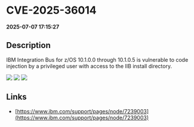 # CVE-2025-36014

**2025-07-07 17:15:27**

## Description
IBM Integration Bus for z/OS 10.1.0.0 through 10.1.0.5 is vulnerable to code injection by a privileged user with access to the IIB install directory.

![](https://img.shields.io/static/v1?label=Score&message=8.2&color=red)
![](https://img.shields.io/static/v1?label=Severity&message=HIGH&color=red)
![](https://img.shields.io/static/v1?label=CWE&message=RCE&color=green)

## Links
- [https://www.ibm.com/support/pages/node/7239003](https://www.ibm.com/support/pages/node/7239003)
